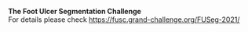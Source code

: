 **The Foot Ulcer Segmentation Challenge**  
For details please check https://fusc.grand-challenge.org/FUSeg-2021/
